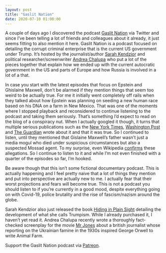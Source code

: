 ```yaml
---
layout: post
title: "Gaslit Nation"
date: 2020-07-10 01:00:00
---
```


A couple of days ago I discovered the podcast [Gaslit Nation](https://www.gaslitnationpod.com) via Twitter and since I’ve been telling a lot of friends and colleagues about it already, it just seems fitting to also mention it here. Gaslit Nation is a podcast focused on detailing the corrupt criminal enterprise that is the current US government under Trump. It’s hosted by the journalist/author [Sarah Kendzior](https://www.twitter.com/sarahkendzior) and political researcher/screenwriter [Andrea Chalupa](https://www.twitter.com/andreachalupa) who put a lot of the pieces together that explain how we ended up with the current autocratic government in the US and parts of Europe and how Russia is involved in a lot of a that. 

In case you start with the latest episodes that focus on Epstein and Ghislaine Maxwell, don’t be alarmed if they mention things that seem too weird to be actually true. For me it initially went completely off rails when they talked about how Epstein was planning on seeding a new human race based on his DNA on a farm in New Mexico. That was one of the moments where I stopped playback and reconsidered to continue listening to the podcast and taking them seriously. That’s something I’d expect to read on the blog of a conspiracy nut. When I actually googled it though, it turns that multiple serious publications such as the [New York Times](https://www.nytimes.com/2019/07/31/business/jeffrey-epstein-eugenics.html), [Washington Post](https://www.washingtonpost.com/opinions/jeffrey-epstein-is-a-perversely-tragic-figure/2019/08/02/e49d1bae-b568-11e9-951e-de024209545d_story.html) and [The Guardian](https://www.theguardian.com/us-news/2019/aug/01/jeffrey-epstein-seed-human-race-report) wrote about it and that it was true. So I continued to listen, until they mentioned that Gislaine Maxwell’s father wasn’t just a media mogul who died under suspicious circumstances but also a suspected Mossad agent. To my surprise, even Wikipedia [confirms](https://en.wikipedia.org/wiki/Robert_Maxwell#Mossad_allegations;_Vanunu_case) these allegations. So I continue to listen to it and while I’m not even finished with a quarter of the episodes so far, I’m hooked.

Be aware though that this isn’t some fictional documentary podcast. This is actually happening and I feel pretty naive that a lot of things they mention and put into perspective are actually new to me. I actually fear that their worst projections and fears will become true. This is not a podcast you should listen to if you’re currently in a good mood, despite everything going on with Covid-19, police brutality and the rise of fascism/nazism around the globe.

Sarah Kendzior also just released the book [Hiding in Plain Sight](https://static.macmillan.com/static/fib/hiding-in-plain-sight/index.html) detailing the development of what she calls Trumpism. While I already purchased it, I haven’t yet read it. Andrea Chalupa recently wrote a thoroughly fact-checked screenplay for the movie [Mr Jones](https://www.imdb.com/title/tt6828390/) about a british journalist whose reporting on the Ukrainian famine in the 1930s inspired George Orwell to write Animal Farm.

Support the Gaslit Nation podcast via [Patreon](https://www.patreon.com/gaslit).